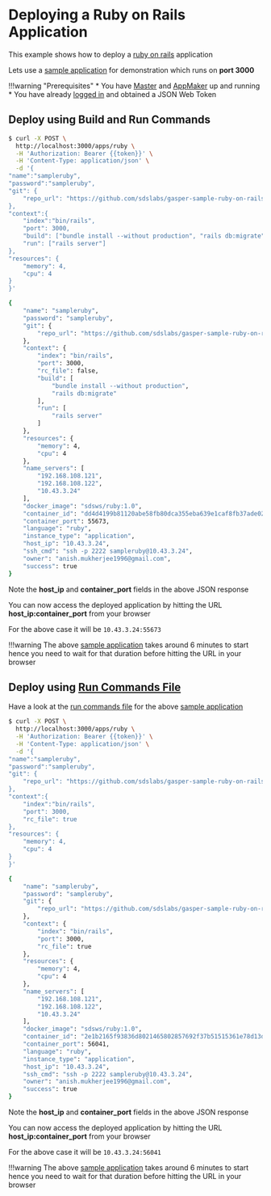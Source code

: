 # Deploying a Ruby on Rails Application

This example shows how to deploy a [ruby on rails](https://rubyonrails.org/) application

Lets use a [sample application](https://github.com/sdslabs/gasper-sample-ruby-on-rails) for demonstration which runs on **port 3000** 

!!!warning "Prerequisites"
    * You have [Master](/configurations/master/) and [AppMaker](/configurations/appmaker/) up and running
    * You have already [logged in](/examples/login/) and obtained a JSON Web Token


## Deploy using Build and Run Commands

```bash
$ curl -X POST \
  http://localhost:3000/apps/ruby \
  -H 'Authorization: Bearer {{token}}' \
  -H 'Content-Type: application/json' \
  -d '{
"name":"sampleruby",
"password":"sampleruby",
"git": {
	"repo_url": "https://github.com/sdslabs/gasper-sample-ruby-on-rails"
},
"context":{
    "index":"bin/rails",
    "port": 3000,
    "build": ["bundle install --without production", "rails db:migrate"],
    "run": ["rails server"] 
},
"resources": {
	"memory": 4,
	"cpu": 4
}
}'

{
    "name": "sampleruby",
    "password": "sampleruby",
    "git": {
        "repo_url": "https://github.com/sdslabs/gasper-sample-ruby-on-rails"
    },
    "context": {
        "index": "bin/rails",
        "port": 3000,
        "rc_file": false,
        "build": [
            "bundle install --without production",
            "rails db:migrate"
        ],
        "run": [
            "rails server"
        ]
    },
    "resources": {
        "memory": 4,
        "cpu": 4
    },
    "name_servers": [
        "192.168.108.121",
        "192.168.108.122",
        "10.43.3.24"
    ],
    "docker_image": "sdsws/ruby:1.0",
    "container_id": "dd4d4199b81120abe58fb80dca355eba639e1caf8fb37ade02c9a53ee40634a0",
    "container_port": 55673,
    "language": "ruby",
    "instance_type": "application",
    "host_ip": "10.43.3.24",
    "ssh_cmd": "ssh -p 2222 sampleruby@10.43.3.24",
    "owner": "anish.mukherjee1996@gmail.com",
    "success": true
}
```

Note the **host_ip** and **container_port** fields in the above JSON response

You can now access the deployed application by hitting the URL **host_ip:container_port** from your browser

For the above case it will be `10.43.3.24:55673`

!!!warning
    The above [sample application](https://github.com/sdslabs/gasper-sample-ruby-on-rails) takes around 6 minutes to start hence you need to wait for that duration before hitting the URL in your browser

## Deploy using [Run Commands File](/configurations/global/#run-commands-file)

Have a look at the [run commands file](https://github.com/sdslabs/gasper-sample-ruby-on-rails/blob/master/Gasperfile.txt) for the above [sample application](https://github.com/sdslabs/gasper-sample-ruby-on-rails)

```bash
$ curl -X POST \
  http://localhost:3000/apps/ruby \
  -H 'Authorization: Bearer {{token}}' \
  -H 'Content-Type: application/json' \
  -d '{
"name":"sampleruby",
"password":"sampleruby",
"git": {
	"repo_url": "https://github.com/sdslabs/gasper-sample-ruby-on-rails"
},
"context":{
    "index":"bin/rails",
    "port": 3000,
    "rc_file": true
},
"resources": {
	"memory": 4,
	"cpu": 4
}
}'

{
    "name": "sampleruby",
    "password": "sampleruby",
    "git": {
        "repo_url": "https://github.com/sdslabs/gasper-sample-ruby-on-rails"
    },
    "context": {
        "index": "bin/rails",
        "port": 3000,
        "rc_file": true
    },
    "resources": {
        "memory": 4,
        "cpu": 4
    },
    "name_servers": [
        "192.168.108.121",
        "192.168.108.122",
        "10.43.3.24"
    ],
    "docker_image": "sdsws/ruby:1.0",
    "container_id": "2e1b2165f93836d8021465802857692f37b51515361e78d13d201fde645d753f",
    "container_port": 56041,
    "language": "ruby",
    "instance_type": "application",
    "host_ip": "10.43.3.24",
    "ssh_cmd": "ssh -p 2222 sampleruby@10.43.3.24",
    "owner": "anish.mukherjee1996@gmail.com",
    "success": true
}
```

Note the **host_ip** and **container_port** fields in the above JSON response

You can now access the deployed application by hitting the URL **host_ip:container_port** from your browser

For the above case it will be `10.43.3.24:56041`

!!!warning
    The above [sample application](https://github.com/sdslabs/gasper-sample-ruby-on-rails) takes around 6 minutes to start hence you need to wait for that duration before hitting the URL in your browser
